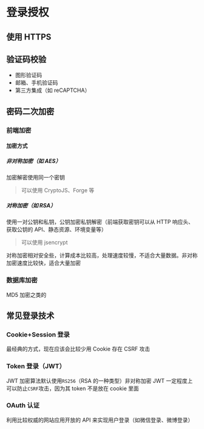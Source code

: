 # 登录授权

## 使用 HTTPS

## 验证码校验

-   图形验证码
-   邮箱、手机验证码
-   第三方集成（如 reCAPTCHA）

## 密码二次加密

### 前端加密

#### 加密方式

##### 非对称加密（如 AES）

加密解密使用同一个密钥

> 可以使用 CryptoJS、Forge 等

##### 对称加密（如 RSA）

使用一对公钥和私钥，公钥加密私钥解密（前端获取密钥可以从 HTTP 响应头、获取公钥的 API、静态资源、环境变量等）

> 可以使用 jsencrypt

对称加密相对安全些，计算成本比较高，处理速度较慢，不适合大量数据。非对称加密速度比较快，适合大量加密

### 数据库加密

MD5 加密之类的

## 常见登录技术

### Cookie+Session 登录

最经典的方式，现在应该会比较少用
Cookie 存在 CSRF 攻击

### Token 登录（JWT）

JWT 加密算法默认使用`RS256`（RSA 的一种类型）非对称加密
JWT 一定程度上可以防止`CSRF`攻击，因为其 token 不是放在 cookie 里面

### OAuth 认证

利用比较权威的网站应用开放的 API 来实现用户登录（如微信登录、微博登录）
